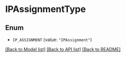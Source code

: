 # IPAssignmentType

## Enum


* `IP_ASSIGNMENT` (value: `"IPAssignment"`)


[[Back to Model list]](../README.md#documentation-for-models) [[Back to API list]](../README.md#documentation-for-api-endpoints) [[Back to README]](../README.md)


